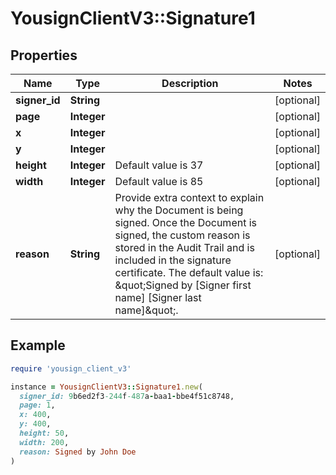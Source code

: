 # YousignClientV3::Signature1

## Properties

| Name | Type | Description | Notes |
| ---- | ---- | ----------- | ----- |
| **signer_id** | **String** |  | [optional] |
| **page** | **Integer** |  | [optional] |
| **x** | **Integer** |  | [optional] |
| **y** | **Integer** |  | [optional] |
| **height** | **Integer** | Default value is 37 | [optional] |
| **width** | **Integer** | Default value is 85 | [optional] |
| **reason** | **String** | Provide extra context to explain why the Document is being signed. Once the Document is signed, the custom reason is stored in the Audit Trail and is included in the signature certificate. The default value is: \&quot;Signed by [Signer first name] [Signer last name]\&quot;.  | [optional] |

## Example

```ruby
require 'yousign_client_v3'

instance = YousignClientV3::Signature1.new(
  signer_id: 9b6ed2f3-244f-487a-baa1-bbe4f51c8748,
  page: 1,
  x: 400,
  y: 400,
  height: 50,
  width: 200,
  reason: Signed by John Doe
)
```

